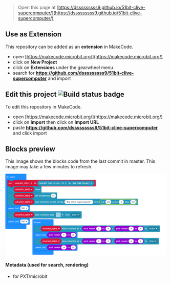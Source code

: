 
> Open this page at [https://dsssssssss9.github.io/51bit-clive-supercomputer/](https://dsssssssss9.github.io/51bit-clive-supercomputer/)

## Use as Extension

This repository can be added as an **extension** in MakeCode.

* open [https://makecode.microbit.org/](https://makecode.microbit.org/)
* click on **New Project**
* click on **Extensions** under the gearwheel menu
* search for **https://github.com/dsssssssss9/51bit-clive-supercomputer** and import

## Edit this project ![Build status badge](https://github.com/dsssssssss9/51bit-clive-supercomputer/workflows/MakeCode/badge.svg)

To edit this repository in MakeCode.

* open [https://makecode.microbit.org/](https://makecode.microbit.org/)
* click on **Import** then click on **Import URL**
* paste **https://github.com/dsssssssss9/51bit-clive-supercomputer** and click import

## Blocks preview

This image shows the blocks code from the last commit in master.
This image may take a few minutes to refresh.

![A rendered view of the blocks](https://github.com/dsssssssss9/51bit-clive-supercomputer/raw/master/.github/makecode/blocks.png)

#### Metadata (used for search, rendering)

* for PXT/microbit
<script src="https://makecode.com/gh-pages-embed.js"></script><script>makeCodeRender("{{ site.makecode.home_url }}", "{{ site.github.owner_name }}/{{ site.github.repository_name }}");</script>
